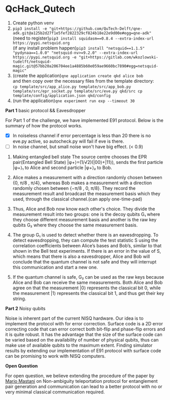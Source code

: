 # QcHack_Qutech
1) Create python venv
2) `pip3 install -e "git+https://github.com/QuTech-Delft/qne-adk.git@a125b2d27f1e5fef2822329cf824b18e22e9d00e#egg=qne-adk"`<br>
(need to register)`pip3 install squidasm==0.8.4 --extra-index-url https://pypi.netsquid.org`<br>
(if any install problem happen)`pip3 install "netsquid==1.1.5" "pydynaa==1.0.0" "netsquid-nv>=9.2.0" --extra-index-url https://pypi.netsquid.org -e "git+https://gitlab.com/wkozlowski-tudelft/netsquid-magic.git@57bb20a206704ee1a4885b60e059ae9660bc7890#egg=netsquid-magic"`
3) (create the application)`qne application create qkd alice bob`    
and then copy over the necessary files from the template directory:   
`cp template/src/app_alice.py template/src/app_bob.py template/src/epr_socket.py template/src/eve.py qkd/src
cp template/config/application.json qkd/config`
5) (run the application)`qne experiment run exp --timeout 30`

**Part 1** basic protocol && Eavesdropper

For Part 1 of the challenge, we have implemented E91 protocol. Below is the summary of how the protocol works. 
- [x] In noiseless channel if error percentage is less than 20 there is no eve.py active, so autocheck.py will fail if eve is there.  
- [ ] In noise channel, but small noise won't have big effect. (< 0.9)

1) Making entangled bell state
The source centre chooses the EPR pair(Entangled Bell State) |φ+⟩=(1/√2)(|00⟩+|11⟩), sends the first particle |φ+⟩₁ to Alice and second particle |φ+⟩₂ to Bob.

2) Alice makes a measurement with a direction randomly chosen between {0, π/8 , π/4}, whereas Bob makes a measurement with a direction randomly chosen between {−π/8 , 0, π/8}. They record the measurement result and broadcast the measurement basis which they used, through the classical channel.(can apply one-time-pad)

3) Thus, Alice and Bob now know each other's choice. They divide the measurement result into two groups: one is the decoy qubits G₁ where they choose different measurement basis and another is the raw key qubits G₂ where they choose the same measurement basis.

4) The group G₁ is used to detect whether there is an eavesdropping. To detect eavesdropping, they can compute the test statistic S using the correlation coefficients between Alice’s bases and Bob’s, similar to that shown in the Bell test experiments. If there is an error in the value of S, which means that there is also a eavesdropper, Alice and Bob will conclude that the quantum channel is not safe and they will interrupt this communication and start a new one.

5) If the quantum channel is safe, G₂ can be used as the raw keys because Alice and Bob can receive the same measurements. Both Alice and Bob agree on that the measurement |0⟩ represents the classical bit 0, while the measurement |1⟩ represents the classical bit 1, and thus get their key string.

**Part 2** Noisy qubits
 
Noise is inherent part of the current NISQ hardware. Our idea is to implement the protocol with for error correction. Surface code is a 2D error correcting code that can error correct both bit-flip and phase-flip errors and it is quite robust. It has the advantage that the size of the surface code can be varied based on the availability of number of physical qubits, thus can make use of available qubits to the maximum extent. Finding simulator results by extending our implementation of E91 protocol with surface code can be promising to work with NISQ computers.


**Open Question**

For open question, we believe extending the procedure of the paper by [Mario Mastani](https://www.researchgate.net/publication/337901106_Non-ambiguity_quantum_teleportation_protocol) on Non-ambiguity teleportation protocol for entanglement pair generation and communication can lead to a better protocol with no or very minimal classical communication required.
